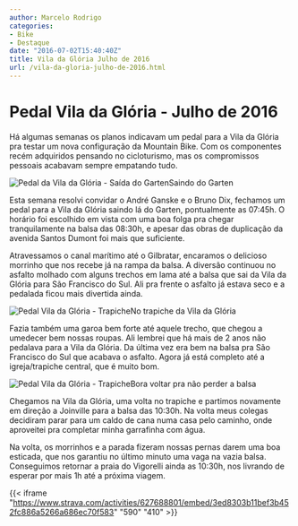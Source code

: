 ```yaml
---
author: Marcelo Rodrigo
categories:
- Bike
- Destaque
date: "2016-07-02T15:40:40Z"
title: Vila da Glória Julho de 2016
url: /vila-da-gloria-julho-de-2016.html
---
```

# Pedal Vila da Glória - Julho de 2016
Há algumas semanas os planos indicavam um pedal para a Vila da Glória pra testar um nova configuração da Mountain Bike. Com os componentes recém adquiridos pensando no cicloturismo, mas os compromissos pessoais acabavam sempre empatando tudo.

![Pedal da Vila da Glória - Saída do Garten](/images/2016/07/pedal-vila-da-gloria-garten.webp)Saindo do Garten

Esta semana resolvi convidar o André Ganske e o Bruno Dix, fechamos um pedal para a Vila da Glória saindo lá do Garten, pontualmente as 07:45h. O horário foi escolhido em vista com uma boa folga pra chegar tranquilamente na balsa das 08:30h, e apesar das obras de duplicação da avenida Santos Dumont foi mais que suficiente.

Atravessamos o canal marítimo até o Gilbratar, encaramos o delicioso morrinho que nos recebe já na rampa da balsa. A diversão continuou no asfalto molhado com alguns trechos em lama até a balsa que sai da Vila da Glória para São Francisco do Sul. Ali pra frente o asfalto já estava seco e a pedalada ficou mais divertida ainda.

![Pedal Vila da Glória - Trapiche](/images/2016/07/pedal-vila-da-gloria-galera-feliz.webp)No trapiche da Vila da Glória

Fazia também uma garoa bem forte até aquele trecho, que chegou a umedecer bem nossas roupas. Ali lembrei que há mais de 2 anos não pedalava para a Vila da Glória. Da última vez era bem na balsa pra São Francisco do Sul que acabava o asfalto. Agora já está completo até a igreja/trapiche central, que é muito bom.

![Pedal Vila da Glória - Trapiche](/images/2016/07/pedal-vila-da-gloria-trapiche.webp)Bora voltar pra não perder a balsa

Chegamos na Vila da Glória, uma volta no trapiche e partimos novamente em direção a Joinville para a balsa das 10:30h. Na volta meus colegas decidiram parar para um caldo de cana numa casa pelo caminho, onde aproveitei pra completar minha garrafinha com água.

Na volta, os morrinhos e a parada fizeram nossas pernas darem uma boa esticada, que nos garantiu no último minuto uma vaga na vazia balsa. Conseguimos retornar a praia do Vigorelli ainda as 10:30h, nos livrando de esperar por mais 1h até a próxima viagem.

{{< iframe "https://www.strava.com/activities/627688801/embed/3ed8303b11bef3b452fc886a5266a686ec70f583" "590" "410" >}}